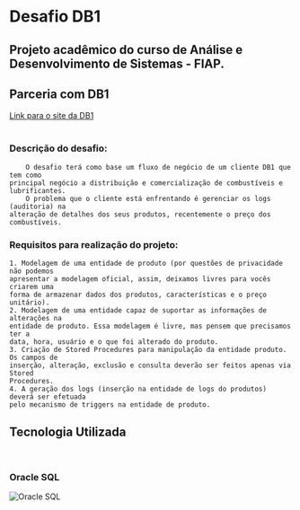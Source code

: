 # Desafio DB1
## Projeto acadêmico do curso de Análise e Desenvolvimento de Sistemas - FIAP. 
## Parceria com DB1 

<div>
    <a href=https://www.db1.com.br/?gclid=CjwKCAjwh4ObBhAzEiwAHzZYUxXjEkundG3rfQUPYbP5utFDgDd70620ndqQeO0--GQg63kTq1LFGBoC0T0QAvD_BwE>Link para o site da DB1</a>
</div>

<br/>

### Descrição do desafio:

        O desafio terá como base um fluxo de negócio de um cliente DB1 que tem como 
    principal negócio a distribuição e comercialização de combustíveis e lubrificantes. 
        O problema que o cliente está enfrentando é gerenciar os logs (auditoria) na 
    alteração de detalhes dos seus produtos, recentemente o preço dos combustíveis. 

### Requisitos para realização do projeto:

    1. Modelagem de uma entidade de produto (por questões de privacidade não podemos 
    apresentar a modelagem oficial, assim, deixamos livres para vocês criarem uma 
    forma de armazenar dados dos produtos, características e o preço unitário).
    2. Modelagem de uma entidade capaz de suportar as informações de alterações na 
    entidade de produto. Essa modelagem é livre, mas pensem que precisamos ter a 
    data, hora, usuário e o que foi alterado do produto.
    3. Criação de Stored Procedures para manipulação da entidade produto. Os campos de 
    inserção, alteração, exclusão e consulta deverão ser feitos apenas via Stored
    Procedures.
    4. A geração dos logs (inserção na entidade de logs do produtos) deverá ser efetuada 
    pelo mecanismo de triggers na entidade de produto.

## Tecnologia Utilizada

<div style="display: inline_block"><br/>
    <h3>Oracle SQL</h3>
    <img align="center" alt="Oracle SQL" src="https://img.shields.io/badge/Oracle-F80000?style=for-the-badge&logo=Oracle&logoColor=white" />
</div>

